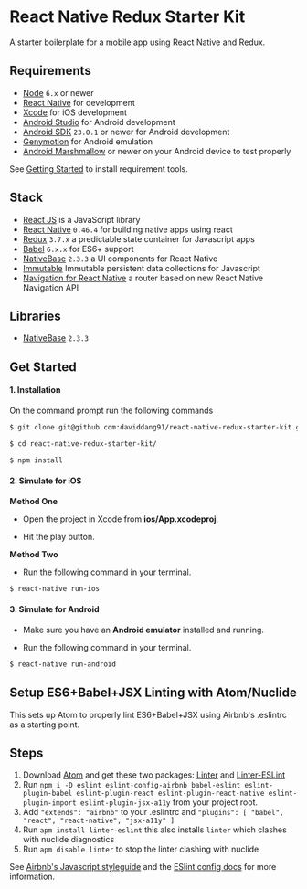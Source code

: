 # React Native Redux Starter Kit

A starter boilerplate for a mobile app using React Native and Redux.

## Requirements
- [Node](https://nodejs.org) `6.x` or newer
- [React Native](http://facebook.github.io/react-native/docs/getting-started.html) for development
- [Xcode](https://developer.apple.com/xcode/) for iOS development
- [Android Studio](https://developer.android.com/studio/index.html) for Android development
- [Android SDK](https://developer.android.com/sdk/) `23.0.1` or newer for Android development
- [Genymotion](https://www.genymotion.com/) for Android emulation
- [Android Marshmallow](https://www.android.com/versions/marshmallow-6-0/) or newer on your Android device to test properly

See [Getting Started](https://facebook.github.io/react-native/docs/getting-started.html) to install requirement tools.

## Stack
- [React JS](https://reactjs.org/) is a JavaScript library
- [React Native](https://facebook.github.io/react-native/) `0.46.4` for building native apps using react
- [Redux](http://rackt.github.io/redux/index.html) `3.7.x` a predictable state container for Javascript apps
- [Babel](http://babeljs.io/) `6.x.x` for ES6+ support
- [NativeBase](https://nativebase.io/) `2.3.3` a UI components for React Native
- [Immutable](https://facebook.github.io/immutable-js/) Immutable persistent data collections for Javascript
- [Navigation for React Native](https://reactnavigation.org/) a router based on new React Native Navigation API


## Libraries
- [NativeBase](https://nativebase.io/) `2.3.3`

## Get Started


#### 1. Installation

On the command prompt run the following commands

```sh
$ git clone git@github.com:daviddang91/react-native-redux-starter-kit.git

$ cd react-native-redux-starter-kit/

$ npm install
```

#### 2. Simulate for iOS

**Method One**

*	Open the project in Xcode from **ios/App.xcodeproj**.

*	Hit the play button.


**Method Two**

*	Run the following command in your terminal.

```sh
$ react-native run-ios
```

#### 3. Simulate for Android

*	Make sure you have an **Android emulator** installed and running.

*	Run the following command in your terminal.

```sh
$ react-native run-android
```

## Setup ES6+Babel+JSX Linting with Atom/Nuclide

This sets up Atom to properly lint ES6+Babel+JSX using Airbnb's .eslintrc as a starting point.

## Steps

1. Download [Atom](https://atom.io/) and get these two packages: [Linter](https://atom.io/packages/linter) and [Linter-ESLint](https://atom.io/packages/linter-eslint)
2. Run `npm i -D eslint eslint-config-airbnb babel-eslint eslint-plugin-babel eslint-plugin-react eslint-plugin-react-native eslint-plugin-import eslint-plugin-jsx-a11y` from your project root.
3. Add `"extends": "airbnb"` to your .eslintrc and `"plugins": [ "babel", "react", "react-native", "jsx-a11y" ]`
4. Run `apm install linter-eslint` this also installs `linter` which clashes with nuclide diagnostics
5. Run `apm disable linter` to stop the linter clashing with nuclide

See [Airbnb's Javascript styleguide](https://github.com/airbnb/javascript) and
the [ESlint config docs](http://eslint.org/docs/user-guide/configuring#extending-configuration-files)
for more information.
